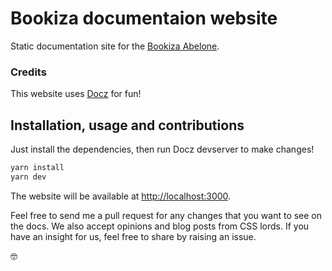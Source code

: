 # Bookiza documentaion website

Static documentation site for the [Bookiza Abelone](https://bookiza.io).

### Credits

This website uses [Docz](http://docz.site) for fun!

## Installation, usage and contributions

Just install the dependencies, then run Docz devserver to make changes!

```bash
yarn install
yarn dev
```

The website will be available at [http://localhost:3000](http://localhost:3000).

Feel free to send me a pull request for any changes that you want to see on the docs.
We also accept opinions and blog posts from CSS lords. If you have an insight for us, feel free to share by raising an issue.

🤓
